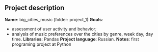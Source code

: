 ## Project description ##


**Name**: big_cities_music (folder: project_1)
**Goals**:
  - assessment of user activity and behavior;
  - analysis of music preferences over the cities by genre, week day, day time.
**Libraries**: Pandas
**Project language**: Russian.
**Notes**: first programing project at Python
